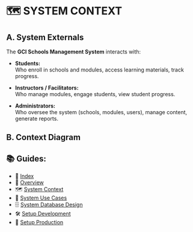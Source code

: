 # 🗺️ SYSTEM CONTEXT

## A. System Externals

The **GCI Schools Management System** interacts with:

- **Students:**  
  Who enroll in schools and modules, access learning materials, track progress.

- **Instructors / Facilitators:**  
  Who manage modules, engage students, view student progress.

- **Administrators:**  
  Who oversee the system (schools, modules, users), manage content, generate reports.

## B. Context Diagram

## 📚 Guides:

- 🧭 [Index](index.md)
- 🧩 [Overview](overview.md)
- 🗺️ [System Context](system_context.md)
- 🎯 [System Use Cases](system_use_cases.md)
- 🗄️ [System Database Design](system_database_design.md)
- 🛠️ [Setup Development](setup_development.md)
- 🚀 [Setup Production](setup_production.md)
